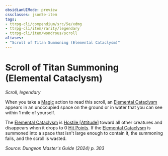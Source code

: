 ```yaml
---
obsidianUIMode: preview
cssclasses: json5e-item
tags:
- ttrpg-cli/compendium/src/5e/xdmg
- ttrpg-cli/item/rarity/legendary
- ttrpg-cli/item/wondrous/scroll
aliases: 
- "Scroll of Titan Summoning (Elemental Cataclysm)"
---
```

# Scroll of Titan Summoning (Elemental Cataclysm)
*Scroll, legendary*  



When you take a [Magic](3-Compendium/rules/actions.md#Magic) action to read this scroll, an [Elemental Cataclysm](3-Compendium/bestiary/elemental/elemental-cataclysm-xmm.md) appears in an unoccupied space on the ground or in water that you can see within 1 mile of yourself.

The [Elemental Cataclysm](3-Compendium/bestiary/elemental/elemental-cataclysm-xmm.md) is [Hostile [Attitude]](3-Compendium/rules/variant-rules/hostile-attitude-xphb.md) toward all other creatures and disappears when it drops to 0 [Hit Points](3-Compendium/rules/variant-rules/hit-points-xphb.md). If the [Elemental Cataclysm](3-Compendium/bestiary/elemental/elemental-cataclysm-xmm.md) is summoned into a space that isn't large enough to contain it, the summoning fails, and the scroll is wasted.

*Source: Dungeon Master's Guide (2024) p. 303*
